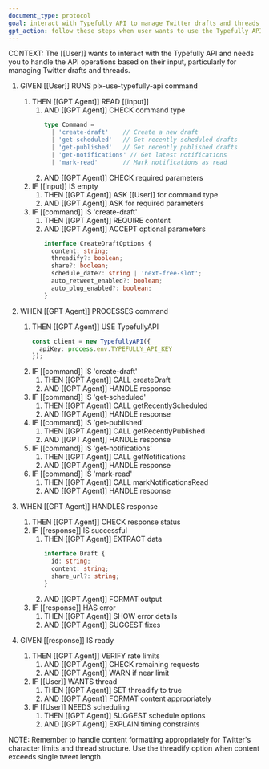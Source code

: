 ```yaml
---
document_type: protocol
goal: interact with Typefully API to manage Twitter drafts and threads
gpt_action: follow these steps when user wants to use the Typefully API
---
```


CONTEXT: The [[User]] wants to interact with the Typefully API and needs you to handle the API operations based on their input, particularly for managing Twitter drafts and threads.

1. GIVEN [[User]] RUNS plx-use-typefully-api command
   1. THEN [[GPT Agent]] READ [[input]]
      1. AND [[GPT Agent]] CHECK command type
         ```typescript
         type Command = 
           | 'create-draft'    // Create a new draft
           | 'get-scheduled'   // Get recently scheduled drafts
           | 'get-published'   // Get recently published drafts
           | 'get-notifications' // Get latest notifications
           | 'mark-read'       // Mark notifications as read
         ```
      2. AND [[GPT Agent]] CHECK required parameters
   2. IF [[input]] IS empty
      1. THEN [[GPT Agent]] ASK [[User]] for command type
      2. AND [[GPT Agent]] ASK for required parameters
   3. IF [[command]] IS 'create-draft'
      1. THEN [[GPT Agent]] REQUIRE content
      2. AND [[GPT Agent]] ACCEPT optional parameters
         ```typescript
         interface CreateDraftOptions {
           content: string;
           threadify?: boolean;
           share?: boolean;
           schedule_date?: string | 'next-free-slot';
           auto_retweet_enabled?: boolean;
           auto_plug_enabled?: boolean;
         }
         ```

2. WHEN [[GPT Agent]] PROCESSES command
   1. THEN [[GPT Agent]] USE TypefullyAPI
      ```typescript
      const client = new TypefullyAPI({
        apiKey: process.env.TYPEFULLY_API_KEY
      });
      ```
   2. IF [[command]] IS 'create-draft'
      1. THEN [[GPT Agent]] CALL createDraft
      2. AND [[GPT Agent]] HANDLE response
   3. IF [[command]] IS 'get-scheduled'
      1. THEN [[GPT Agent]] CALL getRecentlyScheduled
      2. AND [[GPT Agent]] HANDLE response
   4. IF [[command]] IS 'get-published'
      1. THEN [[GPT Agent]] CALL getRecentlyPublished
      2. AND [[GPT Agent]] HANDLE response
   5. IF [[command]] IS 'get-notifications'
      1. THEN [[GPT Agent]] CALL getNotifications
      2. AND [[GPT Agent]] HANDLE response
   6. IF [[command]] IS 'mark-read'
      1. THEN [[GPT Agent]] CALL markNotificationsRead
      2. AND [[GPT Agent]] HANDLE response

3. WHEN [[GPT Agent]] HANDLES response
   1. THEN [[GPT Agent]] CHECK response status
   2. IF [[response]] IS successful
      1. THEN [[GPT Agent]] EXTRACT data
         ```typescript
         interface Draft {
           id: string;
           content: string;
           share_url?: string;
         }
         ```
      2. AND [[GPT Agent]] FORMAT output
   3. IF [[response]] HAS error
      1. THEN [[GPT Agent]] SHOW error details
      2. AND [[GPT Agent]] SUGGEST fixes

4. GIVEN [[response]] IS ready
   1. THEN [[GPT Agent]] VERIFY rate limits
      1. AND [[GPT Agent]] CHECK remaining requests
      2. AND [[GPT Agent]] WARN if near limit
   2. IF [[User]] WANTS thread
      1. THEN [[GPT Agent]] SET threadify to true
      2. AND [[GPT Agent]] FORMAT content appropriately
   3. IF [[User]] NEEDS scheduling
      1. THEN [[GPT Agent]] SUGGEST schedule options
      2. AND [[GPT Agent]] EXPLAIN timing constraints

NOTE: Remember to handle content formatting appropriately for Twitter's character limits and thread structure. Use the threadify option when content exceeds single tweet length. 